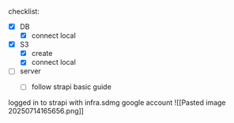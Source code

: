 checklist:
- [x] DB
	- [x] connect local
- [x] S3
	- [x] create
	- [x] connect local
- [ ] server
	- [ ] follow strapi basic guide


logged in to strapi with infra.sdmg google account
![[Pasted image 20250714165656.png]]


